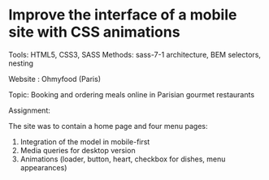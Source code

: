 # Improve the interface of a mobile site with CSS animations

Tools: HTML5, CSS3, SASS
Methods: sass-7-1 architecture, BEM selectors, nesting

Website : Ohmyfood (Paris)

Topic: Booking and ordering meals online in Parisian gourmet restaurants

Assignment:

The site was to contain a home page and four menu pages:
1) Integration of the model in mobile-first
2) Media queries for desktop version
3) Animations (loader, button, heart, checkbox for dishes, menu appearances)
